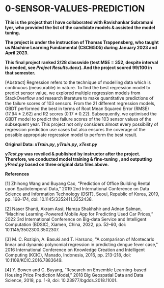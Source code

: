 # 0-SENSOR-VALUES-PREDICTION

**This is the project that I have collaborated with Ravishankar Subramani Iyer, who provided the list of the candidate models & assisted the model tuning.**

**The project is under the instruction of Thomas Trappensberg, who taught us Machine Learning Fundamental (CSCI6505) during January 2023 and April 2023.**

**This final project ranked 2/28 classwide (test MSE = 352, despite interval is needed, see *Project Results.docx*). And the project scored 99/100 in that semester.**

[Abstract] Regression refers to the technique of modelling data which is continuous (measurable) in nature. To find the best regression model to predict sensor value, we explored multiple regression models from StackOverflow and research literature to make quantitative predictions of the failure scores of 103 sensors. From the 21 different regression models, GBDT performed the best in terms of Root Mean Squared Error (RMSE) (17.94 ± 2.62) and R2 scores (0.17 ± 0.22). Subsequently, we optimised the GBDT model to predict the failure scores of the 103 sensor values of the subsequent year. This project not only considers almost every possibility of regression prediction use cases but also ensures the coverage of the possible appropriate regression model to perform the best result.

**Original Data: *xTrain.py*, *yTrain.py*, *xTest.py***

***yTest.py* was reveiled & published by instructor after the project. Therefore, we conducted model training & fine-tuning , and outputting *yPred.py* based on three original data files above.**

**References**

[1] Zhihong Wang and Buyang Cao, “Prediction of Office Building Rental upon Spatiotemporal Data,” 2019 2nd International Conference on Data Science and Information Technology (DSIT), Seoul, Republic of Korea, 2019, pp. 168–174, doi: 10.1145/3352411.3352438.

[2] Naser Shanti, Akram Assi, Hamza Shakhshir and Adnan Salman, “Machine Learning-Powered Mobile App for Predicting Used Car Prices,” 2022 3rd International
Conference on Big-data Service and Intelligent Computation (BDSIC), Xiamen, China, 2022, pp. 52–60, doi: 10.1145/3502300.3502307.

[3] M. C. Roziqin, A. Basuki and T. Harsono, "A comparison of Montecarlo linear and dynamic polynomial regression in predicting dengue fever case," 2016 International Conference on Knowledge Creation and Intelligent Computing (KCIC), Manado, Indonesia, 2016, pp. 213-218, doi: 10.1109/KCIC.2016.7883649.

[4] Y. Bowen and C. Buyang, “Research on Ensemble Learning-based Housing Price Prediction Model,” 2018 Big Geospatial Data and Data Science, 2018, pp. 1-8, doi: 10.23977/bgdds.2018.11001.






